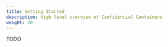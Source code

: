 ```yaml
---
title: Getting Started
description: High level overview of Confidential Containers
weight: 20
---
```


TODO
